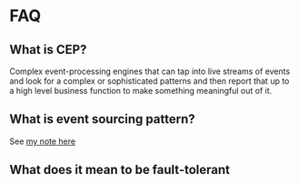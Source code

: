 # FAQ

## What is CEP?
Complex event-processing engines that can tap into live streams of events and look for a complex or sophisticated patterns and then report that up to a high level business function to make something meaningful out of it.

## What is event sourcing pattern?

See [my note here]()

## What does it mean to be fault-tolerant
